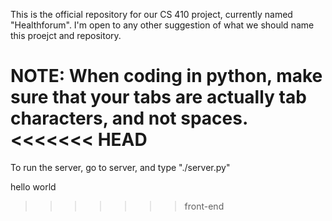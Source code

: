 This is the official repository for our CS 410 project, currently named "Healthforum". I'm open to any other suggestion of what we should name this proejct and repository.

NOTE: When coding in python, make sure that your tabs are actually tab characters, and not spaces.
<<<<<<< HEAD
=======

To run the server, go to server, and type "./server.py"

hello world
>>>>>>> front-end
